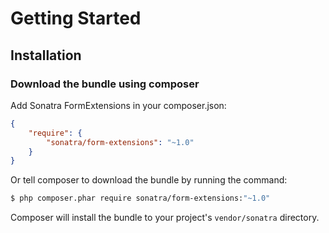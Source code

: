 Getting Started
===============

## Installation

### Download the bundle using composer

Add Sonatra FormExtensions in your composer.json:

```json
{
    "require": {
        "sonatra/form-extensions": "~1.0"
    }
}
```

Or tell composer to download the bundle by running the command:

```bash
$ php composer.phar require sonatra/form-extensions:"~1.0"
```

Composer will install the bundle to your project's `vendor/sonatra` directory. 

